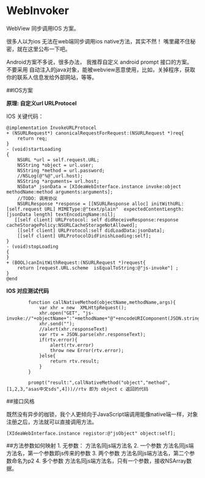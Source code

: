 WebInvoker
==========
WebView 同步调用IOS 方案。

很多人以为ios 无法在web端同步调用ios native方法，其实不然！
嘴里藏不住秘密，就在这里公布一下吧。

Android方案不多说，很多办法， 我推荐自定义 android prompt 接口的方案。
不要采用 自动注入的java对象，能被webview恶意使用，比如，关掉程序，获取你的联系人信息发给外部网站，等等。



##IOS方案

**原理: 自定义url URLProtocel**

IOS 关键代码：

	@implementation InvokeURLProtocel
	+ (NSURLRequest*) canonicalRequestForRequest:(NSURLRequest *)req{
	    return req;
	}
	- (void)startLoading
	{
	    NSURL *url = self.request.URL;
	    NSString *object = url.user;
	    NSString *method = url.password;
	    //NSLog(@"%@",url.host);
	    NSString *arguments= url.host;
	    NSData* jsonData = [XIdeaWebInterface.instance invoke:object methodName:method arguments:arguments];
	    //TODO: 调用协议
	    NSURLResponse *response = [[NSURLResponse alloc] initWithURL:[self.request URL] MIMEType:@"text/plain" 	expectedContentLength:[jsonData length] textEncodingName:nil];
	   [[self client] URLProtocol: self didReceiveResponse:response cacheStoragePolicy:NSURLCacheStorageNotAllowed];
	    [[self client] URLProtocol:self didLoadData:jsonData];
	    [[self client] URLProtocolDidFinishLoading:self];
	}
	- (void)stopLoading
	{
	}
	+ (BOOL)canInitWithRequest:(NSURLRequest *)request{
		return [request.URL.scheme  isEqualToString:@"js-invoke"] ;
	}
	@end


**IOS 对应测试代码** 

            function callNativeMethod(objectName,methodName,args){
                var xhr = new  XMLHttpRequest();
                xhr.open("GET", "js-invoke://"+objectName+":"+methodName+"@"+encodeURIComponent(JSON.stringify(args)),false);
                xhr.send("");
                //alert(xhr.responseText)
                var rtv = JSON.parse(xhr.responseText);
                if(rtv.error){
                    alert(rtv.error)
                    throw new Error(rtv.error);
                }else{
                    return rtv.result;
                }
            }
        
            prompt("result:",callNativeMethod("object","method",[1,2,3,"asas中文sds",4]))//rtv 即为 object c 返回的代码


 

##接口风格

既然没有异步的枷锁，我个人更倾向于JavaScript端调用能像native端一样，对象注册之后，方法就可以直接调用方法。


    [XIdeaWebInterface.instance registor:@"jsObject" object:self];
    
##方法参数如何映射
    1. 无参数： 方法名同js端方法名
    2. 一个参数  方法名同js端方法名，第一个参数即js传来的参数
    3. 两个参数  方法名同js端方法名，第二个参数命名为p2
    4. 多个参数  方法名同js端方法名，只有一个参数，接收NSArray数据。

